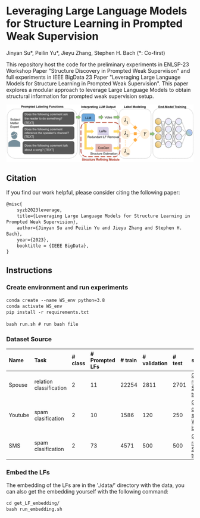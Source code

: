 # Leveraging Large Language Models for Structure Learning in Prompted Weak Supervision
Jinyan Su*, Peilin Yu*, Jieyu Zhang, Stephen H. Bach (*: Co-first)

This repository host the code for the preliminary experiments in ENLSP-23 Workshop Paper "Structure Discovery in Prompted Weak Superviison" and full experiments in IEEE BigData 23 Paper "Leveraging Large Language Models for Structure Learning in Prompted Weak Supervision".
This paper explores a modular approach to leverage Large Language Models to obtain structural information for prompted weak supervision setup.

![alt text](assets/diagram.png)


## Citation 

If you find our work helpful, please consider citing the following paper:
```
@misc{
    syzb2023leverage,
    title={Leveraging Large Language Models for Structure Learning in Prompted Weak Supervision}, 
    author={Jinyan Su and Peilin Yu and Jieyu Zhang and Stephen H. Bach},
    year={2023},
    booktitle = {IEEE BigData}, 
}
```


## Instructions

### Create environment and run experiments
```
conda create --name WS_env python=3.8 
conda activate WS_env
pip install -r requirements.txt

bash run.sh # run bash file
```
### Dataset Source
| Name | Task | # class | # Prompted LFs | # train | # validation | # test | source
|:--------|:---------|:------|:---|:------|:-------|:-------|:--------------------|
| Spouse | relation classification | 2 | 11 | 22254 | 2811 | 2701 | [Github repo of Snorkel tutorial](https://github.com/snorkel-team/snorkel-tutorials/tree/master/spouse)| 
| Youtube | spam clasification | 2 | 10 | 1586 | 120          | 250    | [Google drive link shared in WRENCH benchmark](https://drive.google.com/drive/folders/19p_BsGsF_JuriiQV4RB6qH3wcZXcvWGa)| 
| SMS | spam clasification | 2 | 73 | 4571 | 500          | 500    | [Github repo of Snorkel tutorial](https://github.com/snorkel-team/snorkel-tutorials/tree/master/spam)| 

### Embed the LFs
The embedding of the LFs are in the './data/' directory with the data, you can also get the embedding yourself with the following command:
```
cd get_LF_embedding/
bash run_embedding.sh
```

